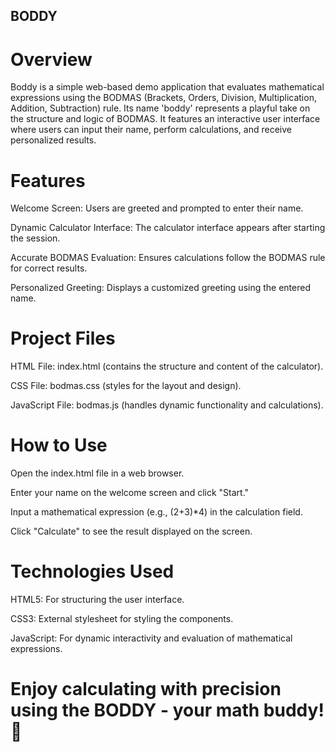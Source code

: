 ## BODDY

# Overview
Boddy is a simple web-based demo application that evaluates mathematical expressions using the BODMAS (Brackets, Orders, Division, Multiplication, Addition, Subtraction) rule.
Its name 'boddy' represents a playful take on the structure and logic of BODMAS.
It features an interactive user interface where users can input their name, perform calculations, and receive personalized results.

# Features
Welcome Screen: Users are greeted and prompted to enter their name.

Dynamic Calculator Interface: The calculator interface appears after starting the session.

Accurate BODMAS Evaluation: Ensures calculations follow the BODMAS rule for correct results.

Personalized Greeting: Displays a customized greeting using the entered name.

# Project Files
HTML File: index.html (contains the structure and content of the calculator).

CSS File: bodmas.css (styles for the layout and design).

JavaScript File: bodmas.js (handles dynamic functionality and calculations).

# How to Use
Open the index.html file in a web browser.

Enter your name on the welcome screen and click "Start."

Input a mathematical expression (e.g., (2+3)*4) in the calculation field.

Click "Calculate" to see the result displayed on the screen.

# Technologies Used
HTML5: For structuring the user interface.

CSS3: External stylesheet for styling the components.

JavaScript: For dynamic interactivity and evaluation of mathematical expressions.

# Enjoy calculating with precision using the BODDY - your math buddy! 🚀

